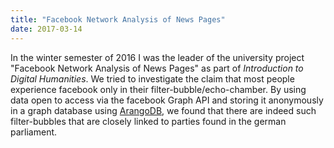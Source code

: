 ```yaml
---
title: "Facebook Network Analysis of News Pages"
date: 2017-03-14
---
```


In the winter semester of 2016 I was the leader of the university project "Facebook Network Analysis of News Pages" as part of *Introduction to Digital Humanities*.
We tried to investigate the claim that most people experience facebook only in their filter-bubble/echo-chamber.
By using data open to access via the facebook Graph API and storing it anonymously in a graph database using [ArangoDB](https://www.arangodb.com/), we found that there are indeed such filter-bubbles that are closely linked to parties found in the german parliament.
